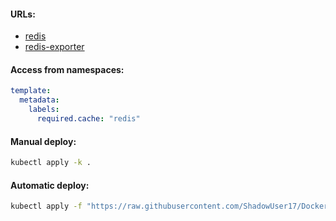 #### URLs:
- [redis](https://hub.docker.com/r/bitnami/redis)
- [redis-exporter](https://hub.docker.com/r/bitnami/redis-exporter)

#### Access from namespaces:
```yaml
template:
  metadata:
    labels:
      required.cache: "redis"
```

#### Manual deploy:
```bash
kubectl apply -k .
```

#### Automatic deploy:
```bash
kubectl apply -f "https://raw.githubusercontent.com/ShadowUser17/DockerTemplates/master/K8S/redis/fluxcd-deploy.yml"
```
